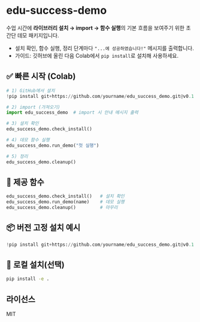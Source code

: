 # edu-success-demo

수업 시간에 **라이브러리 설치 → import → 함수 실행**의 기본 흐름을 보여주기 위한 초간단 데모 패키지입니다.

- 설치 확인, 함수 실행, 정리 단계마다 `"...에 성공하였습니다!"` 메시지를 출력합니다.
- 가이드: 깃허브에 올린 다음 Colab에서 `pip install`로 설치해 사용하세요.

## ✅ 빠른 시작 (Colab)
```python
# 1) GitHub에서 설치
!pip install git+https://github.com/yourname/edu_success_demo.git@v0.1.0

# 2) import (가져오기)
import edu_success_demo  # import 시 안내 메시지 출력

# 3) 설치 확인
edu_success_demo.check_install()

# 4) 데모 함수 실행
edu_success_demo.run_demo("첫 실행")

# 5) 정리
edu_success_demo.cleanup()
```

## 🧱 제공 함수
```python
edu_success_demo.check_install()   # 설치 확인
edu_success_demo.run_demo(name)    # 데모 실행
edu_success_demo.cleanup()         # 마무리
```

## 📦 버전 고정 설치 예시
```python
!pip install git+https://github.com/yourname/edu_success_demo.git@v0.1.0
```

## 🐍 로컬 설치(선택)
```bash
pip install -e .
```

## 라이선스
MIT